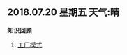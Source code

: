 ## 2018.07.20       星期五     天气:晴
**知识回顾**
1. [工厂模式](https://www.cnblogs.com/wangxiayun/p/9332558.html)
